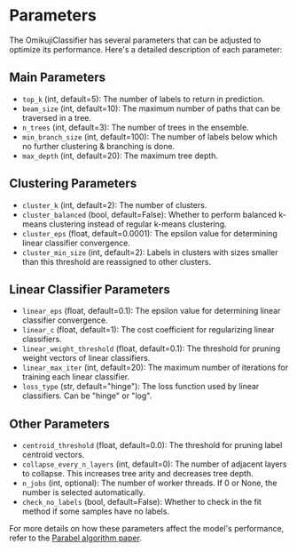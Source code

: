 # Parameters

The OmikujiClassifier has several parameters that can be adjusted to optimize its performance. Here's a detailed description of each parameter:

## Main Parameters

- `top_k` (int, default=5): The number of labels to return in prediction.
- `beam_size` (int, default=10): The maximum number of paths that can be traversed in a tree.
- `n_trees` (int, default=3): The number of trees in the ensemble.
- `min_branch_size` (int, default=100): The number of labels below which no further clustering & branching is done.
- `max_depth` (int, default=20): The maximum tree depth.

## Clustering Parameters

- `cluster_k` (int, default=2): The number of clusters.
- `cluster_balanced` (bool, default=False): Whether to perform balanced k-means clustering instead of regular k-means clustering.
- `cluster_eps` (float, default=0.0001): The epsilon value for determining linear classifier convergence.
- `cluster_min_size` (int, default=2): Labels in clusters with sizes smaller than this threshold are reassigned to other clusters.

## Linear Classifier Parameters

- `linear_eps` (float, default=0.1): The epsilon value for determining linear classifier convergence.
- `linear_c` (float, default=1): The cost coefficient for regularizing linear classifiers.
- `linear_weight_threshold` (float, default=0.1): The threshold for pruning weight vectors of linear classifiers.
- `linear_max_iter` (int, default=20): The maximum number of iterations for training each linear classifier.
- `loss_type` (str, default="hinge"): The loss function used by linear classifiers. Can be "hinge" or "log".

## Other Parameters

- `centroid_threshold` (float, default=0.0): The threshold for pruning label centroid vectors.
- `collapse_every_n_layers` (int, default=0): The number of adjacent layers to collapse. This increases tree arity and decreases tree depth.
- `n_jobs` (int, optional): The number of worker threads. If 0 or None, the number is selected automatically.
- `check_no_labels` (bool, default=False): Whether to check in the fit method if some samples have no labels.

For more details on how these parameters affect the model's performance, refer to the [Parabel algorithm paper](http://manikvarma.org/pubs/prabhu18b.pdf).